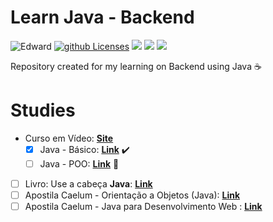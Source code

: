 # Learn Java - Backend
  
![Edward][Badge] 
[![github Licenses][License-badge]][License] 
![][Badge-Java] 
![][Badge-Backend] 
[![][Badge-IDE]][IDE-Link]
 
Repository created for my learning on Backend using Java ☕

# Studies
- Curso em Vídeo: [**Site**](https://www.cursoemvideo.com/)
  - [X] Java - Básico: [**Link**](https://www.youtube.com/watch?v=sTX0UEplF54&list=RDCMUCrWvhVmt0Qac3HgsjQK62FQ&start_radio=1&rv=sTX0UEplF54) :heavy_check_mark:
  - [ ] Java - POO: [**Link**](https://www.youtube.com/playlist?list=PLHz_AreHm4dkqe2aR0tQK74m8SFe-aGsY) 🚧
- [ ] Livro: Use a cabeça **Java**: [**Link**](https://g.co/kgs/YUwieF)
- [ ] Apostila Caelum - Orientação a Objetos (Java): [**Link**](https://www.caelum.com.br/apostila-java-orientacao-objetos)
- [ ] Apostila Caelum - Java para Desenvolvimento Web : [**Link**](https://www.caelum.com.br/apostila-java-web)

[License-badge]: https://img.shields.io/github/license/edward-mn/learn-web-development.svg
[License]: https://opensource.org/licenses/MIT
[Badge]: https://img.shields.io/badge/Courses-Edward-yellow.svg
[Badge-Java]: https://img.shields.io/badge/Learning-Java-brown.svg
[Badge-Backend]: https://img.shields.io/badge/From-Backend-black.svg
[Badge-IDE]: https://img.shields.io/badge/IDE-IntelliJ-purple.svg
[IDE-Link]: https://www.jetbrains.com/idea/download/
